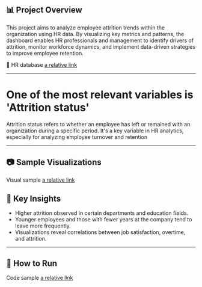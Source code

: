 ## 📊 Project Overview
This project aims to analyze employee attrition trends within the organization using HR data. By visualizing key metrics and patterns, the dashboard enables HR professionals and management to identify drivers of attrition, monitor workforce dynamics, and implement data-driven strategies to improve employee retention.

📄 HR database [a relative link](synthetic_employee_database.csv)

---
# One of the most relevant variables is 'Attrition status'
Attrition status refers to whether an employee has left or remained with an organization during a specific period. It's a key variable in HR analytics, especially for analyzing employee turnover and retention

---

## 📷 Sample Visualizations

Visual sample [a relative link](Attrition_by_Education.png)

## 📌 Key Insights

- Higher attrition observed in certain departments and education fields.
- Younger employees and those with fewer years at the company tend to leave more frequently.
- Visualizations reveal correlations between job satisfaction, overtime, and attrition.

---

## 🚀 How to Run

Code sample [a relative link](Attrition_by_Education.png)



